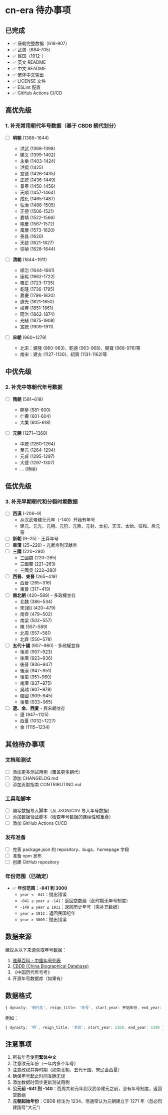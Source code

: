 # cn-era 待办事项

## 已完成
- ✅ 唐朝完整数据（618-907）
- ✅ 武周（684-705）
- ✅ 民国（1912-）
- ✅ 英文 README
- ✅ 中文 README
- ✅ 繁体中文输出
- ✅ LICENSE 文件
- ✅ ESLint 配置
- ✅ GitHub Actions CI/CD

## 高优先级

### 1. 补充常用朝代年号数据（基于 CBDB 朝代划分）
- [ ] **明朝** (1368~1644)
  - 洪武 (1368-1398)
  - 建文 (1399-1402)
  - 永樂 (1403-1424)
  - 洪熙 (1425)
  - 宣德 (1426-1435)
  - 正統 (1436-1449)
  - 景泰 (1450-1456)
  - 天順 (1457-1464)
  - 成化 (1465-1487)
  - 弘治 (1488-1505)
  - 正德 (1506-1521)
  - 嘉靖 (1522-1566)
  - 隆慶 (1567-1572)
  - 萬曆 (1573-1620)
  - 泰昌 (1620)
  - 天啟 (1621-1627)
  - 崇禎 (1628-1644)

- [ ] **清朝** (1644~1911)
  - 順治 (1644-1661)
  - 康熙 (1662-1722)
  - 雍正 (1723-1735)
  - 乾隆 (1736-1795)
  - 嘉慶 (1796-1820)
  - 道光 (1821-1850)
  - 咸豐 (1851-1861)
  - 同治 (1862-1874)
  - 光緒 (1875-1908)
  - 宣統 (1909-1911)

- [ ] **宋朝** (960~1279)
  - 北宋：建隆 (960-963)、乾德 (963-968)、開寶 (968-976)等
  - 南宋：建炎 (1127-1130)、紹興 (1131-1162)等

## 中优先级

### 2. 补充中等朝代年号数据
- [ ] **隋朝** (581~618)
  - 開皇 (581-600)
  - 仁壽 (601-604)
  - 大業 (605-618)

- [ ] **元朝** (1271~1368)
  - 中統 (1260-1264)
  - 至元 (1264-1294)
  - 元貞 (1295-1297)
  - 大德 (1297-1307)
  - ... (待续)

## 低优先级

### 3. 补充早期朝代和分裂时期数据
- [ ] **西漢** (-206~9)
  - 从汉武帝建元元年（-140）开始有年号
  - 建元、元光、元朔、元狩、元鼎、元封、太初、天汉、太始、征和、后元等
- [ ] **新朝** (9~25) - 王莽年号
- [ ] **東漢** (25~220) - 光武帝到汉献帝
- [ ] **三國** (220~280)
  - 三國魏 (220~265)
  - 三國蜀 (221~263)
  - 三國吳 (222~280)
- [ ] **西晉、東晉** (265~419)
  - 西晉 (265~316)
  - 東晉 (317~419)
- [ ] **南北朝** (420~589) - 多政權並存
  - 北魏 (386~534)
  - 宋(劉) (420~479)
  - 南齊 (479~502)
  - 南梁 (502~557)
  - 陳 (557~589)
  - 北周 (557~581)
  - 北齊 (550~578)
- [ ] **五代十國** (907~960) - 多政權並存
  - 後梁 (907~923)
  - 後唐 (923~936)
  - 後晉 (936~947)
  - 後漢 (947~951)
  - 後周 (951~960)
  - 南唐 (937~975)
  - 吳越 (907~978)
  - 閩國 (909~945)
  - 後蜀 (933~965)
- [ ] **遼、金、西夏** - 與宋朝並存
  - 遼 (947~1125)
  - 西夏 (1032~1227)
  - 金 (1115~1234)

## 其他待办事项

### 文档和测试
- [ ] 添加更多测试用例（覆盖更多朝代）
- [ ] 添加 CHANGELOG.md
- [ ] 添加贡献指南 CONTRIBUTING.md

### 工具和脚本
- [ ] 编写数据导入脚本（从 JSON/CSV 导入年号数据）
- [ ] 添加数据验证脚本（检查年号数据的连续性和重叠）
- [ ] 添加 GitHub Actions CI/CD

### 发布准备
- [ ] 完善 package.json 的 repository、bugs、homepage 字段
- [ ] 准备 npm 发布
- [ ] 创建 GitHub repository

### 年份范围（已确定）
- ✅ **年份范围：-841 到 3000**
  - `year < -841`：抛出错误
  - `-841 ≤ year ≤ -141`：返回空数组（此时期无年号制度）
  - `-140 ≤ year ≤ 1911`：返回历史年号（需补充数据）
  - `year ≥ 1912`：返回民国纪年
  - `year > 3000`：抛出错误

## 数据来源

建议从以下来源获取年号数据：
1. [维基百科 - 中国年号列表](https://zh.wikipedia.org/wiki/中国年号列表)
2. [CBDB (China Biographical Database)](https://projects.iq.harvard.edu/cbdb)
3. 《中国历代年号考》
4. 开源年号数据库（如果有）

## 数据格式

```typescript
{ dynasty: '朝代名', reign_title: '年号', start_year: 开始年份, end_year: 结束年份 }
```

例如：
```typescript
{ dynasty: '明', reign_title: '洪武', start_year: 1368, end_year: 1398 }
```

## 注意事项

1. 所有年号使用**繁体中文**
2. 注意改元年份（一年内多个年号）
3. 注意政权并存时期（如南北朝、五代十国、宋辽金西夏）
4. 确保年号起止时间准确无误
5. 添加数据时同步更新测试用例
6. **公元前 -841 到 -140**：西周共和元年到汉武帝建元之前，没有年号制度，返回空数组
7. **元朝起始年份**：CBDB 标注为 1234，但通常认为元朝建立于 1271 年（忽必烈建国号"大元"）

